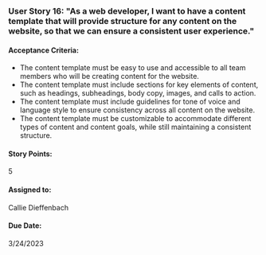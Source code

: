 ### User Story 16: "As a web developer, I want to have a content template that will provide structure for any content on the website, so that we can ensure a consistent user experience."

#### Acceptance Criteria: 
- The content template must be easy to use and accessible to all team members who will be creating content for the website.
- The content template must include sections for key elements of content, such as headings, subheadings, body copy, images, and calls to action.
- The content template must include guidelines for tone of voice and language style to ensure consistency across all content on the website.
- The content template must be customizable to accommodate different types of content and content goals, while still maintaining a consistent structure.

#### Story Points: 
5

#### Assigned to: 
Callie Dieffenbach

#### Due Date: 
3/24/2023
